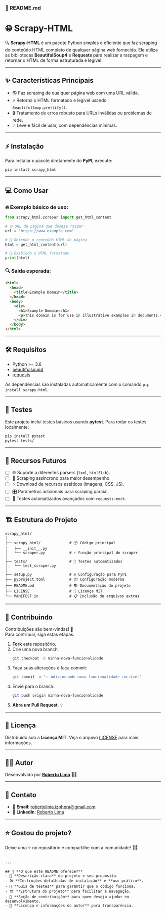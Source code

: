 ### 🚀 **README.md**

# 🌐 Scrapy-HTML

🔍 **Scrapy-HTML** é um pacote Python simples e eficiente que faz scraping do conteúdo HTML completo de qualquer página web fornecida. Ele utiliza as bibliotecas **BeautifulSoup4** e **Requests** para realizar a raspagem e retornar o HTML de forma estruturada e legível.

---

## ✨ **Características Principais**

- 🌎 Faz scraping de qualquer página web com uma URL válida.
- ⚡ Retorna o HTML formatado e legível usando `BeautifulSoup.prettify()`.
- 🔒 Tratamento de erros robusto para URLs inválidas ou problemas de rede.
- 💡 Leve e fácil de usar, com dependências mínimas.

---

## ⚡ **Instalação**

Para instalar o pacote diretamente do **PyPI**, execute:

```bash
pip install scrapy_html
```

---

## 💻 **Como Usar**

### 🔥 **Exemplo básico de uso:**
```python
from scrapy_html.scraper import get_html_content

# 🌐 URL da página que deseja raspar
url = "https://www.example.com"

# 🔄 Obtendo o conteúdo HTML da página
html = get_html_content(url)

# 📝 Exibindo o HTML formatado
print(html)
```

### 🔍 **Saída esperada:**
```html
<html>
  <head>
    <title>Example Domain</title>
  </head>
  <body>
    <div>
      <h1>Example Domain</h1>
      <p>This domain is for use in illustrative examples in documents.</p>
    </div>
  </body>
</html>
```

---

## 🛠 **Requisitos**

- Python >= 3.6
- [beautifulsoup4](https://pypi.org/project/beautifulsoup4/)
- [requests](https://pypi.org/project/requests/)

As dependências são instaladas automaticamente com o comando `pip install scrapy-html`.

---

## 🧪 **Testes**

Este projeto inclui testes básicos usando **pytest**. Para rodar os testes localmente:

```bash
pip install pytest
pytest tests/
```

---

## 🎨 **Recursos Futuros**

- [ ] 🌐 Suporte a diferentes parsers (`lxml`, `html5lib`).
- [ ] 🔄 Scraping assíncrono para maior desempenho.
- [ ] ⚡ Download de recursos estáticos (imagens, CSS, JS).
- [ ] 🎛 Parâmetros adicionais para scraping parcial.
- [ ] 🧪 Testes automatizados avançados com `requests-mock`.

---

## 🏗 **Estrutura do Projeto**

```
scrapy_html/
│
├── scrapy_html/             # 📦 Código principal
│   ├── __init__.py
│   └── scraper.py           # ⚡ Função principal do scraper
│
├── tests/                   # 🧪 Testes automatizados
│   └── test_scraper.py
│
├── setup.py                 # ⚙️ Configuração para PyPI
├── pyproject.toml           # 📦 Configuração moderna
├── README.md                # 📚 Documentação do projeto
├── LICENSE                  # 📜 Licença MIT
└── MANIFEST.in              # 📋 Inclusão de arquivos extras
```

---

## 🔧 **Contribuindo**

Contribuições são bem-vindas! 🚀  
Para contribuir, siga estas etapas:

1. **Fork** este repositório.
2. Crie uma nova branch:
   ```bash
   git checkout -b minha-nova-funcionalidade
   ```
3. Faça suas alterações e faça commit:
   ```bash
   git commit -m "✨ Adicionando nova funcionalidade incrível"
   ```
4. Envie para o branch:
   ```bash
   git push origin minha-nova-funcionalidade
   ```
5. **Abra um Pull Request**. 💡

---

## 📝 **Licença**

Distribuído sob a **Licença MIT**. Veja o arquivo [LICENSE](LICENSE) para mais informações.

---

## 👨‍💻 **Autor**

Desenvolvido por **[Roberto Lima](https://robertolima-developer.vercel.app/)** 🚀✨

---

## 💬 **Contato**

- 📧 **Email**: robertolima.izphera@gmail.com
- 💼 **LinkedIn**: [Roberto Lima](https://www.linkedin.com/in/roberto-lima-01/)  

---

## ⭐ **Gostou do projeto?**

Deixe uma ⭐ no repositório e compartilhe com a comunidade! 🚀✨  
```

---

## 🌟 **O que este README oferece?**
- 🎯 **Descrição clara** do projeto e seu propósito.  
- 🛠 **Instruções detalhadas de instalação** e **uso prático**.  
- 🧪 **Guia de testes** para garantir que o código funciona.  
- 🏗 **Estrutura do projeto** para facilitar a navegação.  
- 🔄 **Seção de contribuição** para quem deseja ajudar no desenvolvimento.  
- 📝 **Licença e informações do autor** para transparência.
